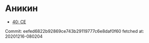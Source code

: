 # Аникин
- [40: CE](40.md)

Commit: eefed6822b92869ce743b29119777c6e8daf0f60
 fetched at: 20201216-080204
